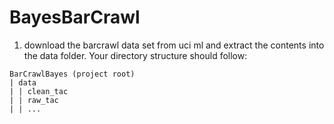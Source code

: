 # BayesBarCrawl

1. download the barcrawl data set from uci ml and extract the contents into the data folder. Your directory structure 
should follow:

```
BarCrawlBayes (project root)
| data
| | clean_tac
| | raw_tac
| | ...
```